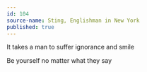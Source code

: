 ```yaml
---
id: 104
source-name: Sting, Englishman in New York
published: true
---
```


<p>It takes a man to suffer ignorance and smile</p>

<p>Be yourself no matter what they say</p>


